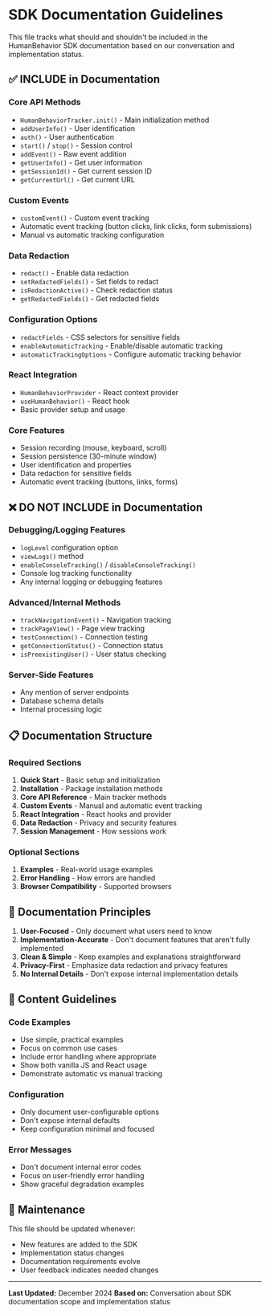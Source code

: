# SDK Documentation Guidelines

This file tracks what should and shouldn't be included in the HumanBehavior SDK documentation based on our conversation and implementation status.

## ✅ **INCLUDE in Documentation**

### **Core API Methods**
- `HumanBehaviorTracker.init()` - Main initialization method
- `addUserInfo()` - User identification
- `auth()` - User authentication
- `start()` / `stop()` - Session control
- `addEvent()` - Raw event addition
- `getUserInfo()` - Get user information
- `getSessionId()` - Get current session ID
- `getCurrentUrl()` - Get current URL

### **Custom Events**
- `customEvent()` - Custom event tracking
- Automatic event tracking (button clicks, link clicks, form submissions)
- Manual vs automatic tracking configuration

### **Data Redaction**
- `redact()` - Enable data redaction
- `setRedactedFields()` - Set fields to redact
- `isRedactionActive()` - Check redaction status
- `getRedactedFields()` - Get redacted fields

### **Configuration Options**
- `redactFields` - CSS selectors for sensitive fields
- `enableAutomaticTracking` - Enable/disable automatic tracking
- `automaticTrackingOptions` - Configure automatic tracking behavior

### **React Integration**
- `HumanBehaviorProvider` - React context provider
- `useHumanBehavior()` - React hook
- Basic provider setup and usage

### **Core Features**
- Session recording (mouse, keyboard, scroll)
- Session persistence (30-minute window)
- User identification and properties
- Data redaction for sensitive fields
- Automatic event tracking (buttons, links, forms)

## ❌ **DO NOT INCLUDE in Documentation**

### **Debugging/Logging Features**
- `logLevel` configuration option
- `viewLogs()` method
- `enableConsoleTracking()` / `disableConsoleTracking()`
- Console log tracking functionality
- Any internal logging or debugging features

### **Advanced/Internal Methods**
- `trackNavigationEvent()` - Navigation tracking
- `trackPageView()` - Page view tracking
- `testConnection()` - Connection testing
- `getConnectionStatus()` - Connection status
- `isPreexistingUser()` - User status checking

### **Server-Side Features**
- Any mention of server endpoints
- Database schema details
- Internal processing logic

## 📋 **Documentation Structure**

### **Required Sections**
1. **Quick Start** - Basic setup and initialization
2. **Installation** - Package installation methods
3. **Core API Reference** - Main tracker methods
4. **Custom Events** - Manual and automatic event tracking
5. **React Integration** - React hooks and provider
6. **Data Redaction** - Privacy and security features
7. **Session Management** - How sessions work

### **Optional Sections**
1. **Examples** - Real-world usage examples
2. **Error Handling** - How errors are handled
3. **Browser Compatibility** - Supported browsers

## 🎯 **Documentation Principles**

1. **User-Focused** - Only document what users need to know
2. **Implementation-Accurate** - Don't document features that aren't fully implemented
3. **Clean & Simple** - Keep examples and explanations straightforward
4. **Privacy-First** - Emphasize data redaction and privacy features
5. **No Internal Details** - Don't expose internal implementation details

## 📝 **Content Guidelines**

### **Code Examples**
- Use simple, practical examples
- Focus on common use cases
- Include error handling where appropriate
- Show both vanilla JS and React usage
- Demonstrate automatic vs manual tracking

### **Configuration**
- Only document user-configurable options
- Don't expose internal defaults
- Keep configuration minimal and focused

### **Error Messages**
- Don't document internal error codes
- Focus on user-friendly error handling
- Show graceful degradation examples

## 🔄 **Maintenance**

This file should be updated whenever:
- New features are added to the SDK
- Implementation status changes
- Documentation requirements evolve
- User feedback indicates needed changes

---

**Last Updated:** December 2024
**Based on:** Conversation about SDK documentation scope and implementation status 